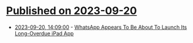# [Published on 2023-09-20](index.md)

* [2023-09-20, 14:09:00](https://tech.slashdot.org/story/23/09/20/149251/whatsapp-appears-to-be-about-to-launch-its-long-overdue-ipad-app?utm_source=rss1.0mainlinkanon&utm_medium=feed) - [WhatsApp Appears To Be About To Launch Its Long-Overdue iPad App](https://tech.slashdot.org/story/23/09/20/149251/whatsapp-appears-to-be-about-to-launch-its-long-overdue-ipad-app?utm_source=rss1.0mainlinkanon&utm_medium=feed)

